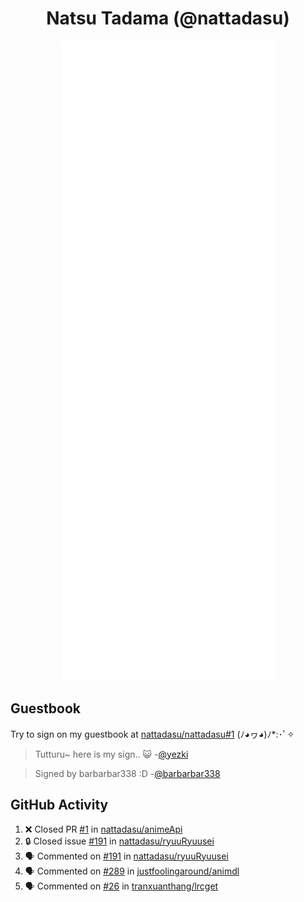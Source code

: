 <div align="center">

# Natsu Tadama (@nattadasu)

![Github Metrics](github-metrics.svg)
</div>

## Guestbook

Try to sign on my guestbook at [nattadasu/nattadasu#1](https://github.com/nattadasu/nattadasu/issues/1) (ﾉ◕ヮ◕)ﾉ\*:･ﾟ✧

<!--START:guestbook-->
> Tutturu~  here is my sign.. :smiley_cat: 
> -[@yezki](https://github.com/yezki)

> Signed by barbarbar338 :D
> -[@barbarbar338](https://github.com/barbarbar338)
<!--END:guestbook-->

## GitHub Activity
<!--START_SECTION:activity-->
1. ❌ Closed PR [#1](https://github.com/nattadasu/animeApi/pull/1) in [nattadasu/animeApi](https://github.com/nattadasu/animeApi)
2. 🔒 Closed issue [#191](https://github.com/nattadasu/ryuuRyuusei/issues/191) in [nattadasu/ryuuRyuusei](https://github.com/nattadasu/ryuuRyuusei)
3. 🗣 Commented on [#191](https://github.com/nattadasu/ryuuRyuusei/issues/191#issuecomment-1807283755) in [nattadasu/ryuuRyuusei](https://github.com/nattadasu/ryuuRyuusei)
4. 🗣 Commented on [#289](https://github.com/justfoolingaround/animdl/issues/289#issuecomment-1794512032) in [justfoolingaround/animdl](https://github.com/justfoolingaround/animdl)
5. 🗣 Commented on [#26](https://github.com/tranxuanthang/lrcget/issues/26#issuecomment-1787651102) in [tranxuanthang/lrcget](https://github.com/tranxuanthang/lrcget)
<!--END_SECTION:activity-->
